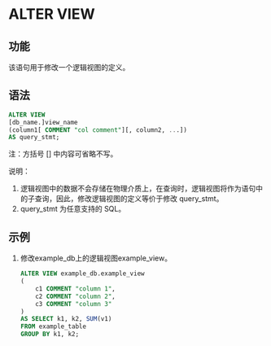 # ALTER VIEW

## 功能

该语句用于修改一个逻辑视图的定义。

## 语法

```sql
ALTER VIEW
[db_name.]view_name
(column1[ COMMENT "col comment"][, column2, ...])
AS query_stmt;
```

注：方括号 [] 中内容可省略不写。

说明：

1. 逻辑视图中的数据不会存储在物理介质上，在查询时，逻辑视图将作为语句中的子查询，因此，修改逻辑视图的定义等价于修改 query_stmt。
2. query_stmt 为任意支持的 SQL。

## 示例

1. 修改example_db上的逻辑视图example_view。

    ```sql
    ALTER VIEW example_db.example_view
    (
        c1 COMMENT "column 1",
        c2 COMMENT "column 2",
        c3 COMMENT "column 3"
    )
    AS SELECT k1, k2, SUM(v1) 
    FROM example_table
    GROUP BY k1, k2;
    ```
